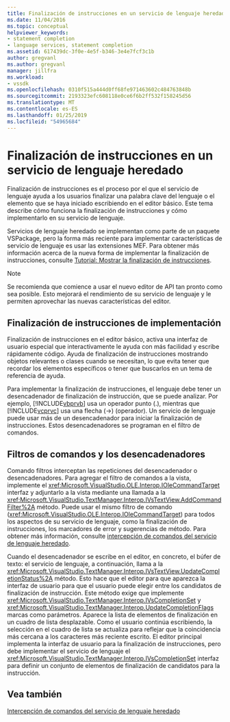 ```yaml
---
title: Finalización de instrucciones en un servicio de lenguaje heredado | Documentos de Microsoft
ms.date: 11/04/2016
ms.topic: conceptual
helpviewer_keywords:
- statement completion
- language services, statement completion
ms.assetid: 617439dc-3f0e-4e5f-b346-3e4e7fcf3c1b
author: gregvanl
ms.author: gregvanl
manager: jillfra
ms.workload:
- vssdk
ms.openlocfilehash: 0310f515a444d0ff68fe971463602c484763848b
ms.sourcegitcommit: 2193323efc608118e0ce6f6b2ff532f158245d56
ms.translationtype: MT
ms.contentlocale: es-ES
ms.lasthandoff: 01/25/2019
ms.locfileid: "54965684"
---
```

# <a name="statement-completion-in-a-legacy-language-service"></a>Finalización de instrucciones en un servicio de lenguaje heredado
Finalización de instrucciones es el proceso por el que el servicio de lenguaje ayuda a los usuarios finalizar una palabra clave del lenguaje o el elemento que se haya iniciado escribiendo en el editor básico. Este tema describe cómo funciona la finalización de instrucciones y cómo implementarlo en su servicio de lenguaje.  
  
 Servicios de lenguaje heredado se implementan como parte de un paquete VSPackage, pero la forma más reciente para implementar características de servicio de lenguaje es usar las extensiones MEF. Para obtener más información acerca de la nueva forma de implementar la finalización de instrucciones, consulte [Tutorial: Mostrar la finalización de instrucciones](../../extensibility/walkthrough-displaying-statement-completion.md).  
  
> [!NOTE]
>  Se recomienda que comience a usar el nuevo editor de API tan pronto como sea posible. Esto mejorará el rendimiento de su servicio de lenguaje y le permiten aprovechar las nuevas características del editor.  
  
## <a name="implementing-statement-completion"></a>Finalización de instrucciones de implementación  
 Finalización de instrucciones en el editor básico, activa una interfaz de usuario especial que interactivamente le ayuda con más facilidad y escribe rápidamente código. Ayuda de finalización de instrucciones mostrando objetos relevantes o clases cuando se necesitan, lo que evita tener que recordar los elementos específicos o tener que buscarlos en un tema de referencia de ayuda.  
  
 Para implementar la finalización de instrucciones, el lenguaje debe tener un desencadenador de finalización de instrucción, que se puede analizar. Por ejemplo, [!INCLUDE[vbprvb](../../code-quality/includes/vbprvb_md.md)] usa un operador punto (.), mientras que [!INCLUDE[vcprvc](../../code-quality/includes/vcprvc_md.md)] usa una flecha (->) (operador). Un servicio de lenguaje puede usar más de un desencadenador para iniciar la finalización de instrucciones. Estos desencadenadores se programan en el filtro de comandos.  
  
## <a name="command-filters-and-triggers"></a>Filtros de comandos y los desencadenadores  
 Comando filtros interceptan las repeticiones del desencadenador o desencadenadores. Para agregar el filtro de comandos a la vista, implemente el <xref:Microsoft.VisualStudio.OLE.Interop.IOleCommandTarget> interfaz y adjuntarlo a la vista mediante una llamada a la <xref:Microsoft.VisualStudio.TextManager.Interop.IVsTextView.AddCommandFilter%2A> método. Puede usar el mismo filtro de comando (<xref:Microsoft.VisualStudio.OLE.Interop.IOleCommandTarget>) para todos los aspectos de su servicio de lenguaje, como la finalización de instrucciones, los marcadores de error y sugerencias de método. Para obtener más información, consulte [intercepción de comandos del servicio de lenguaje heredado](../../extensibility/internals/intercepting-legacy-language-service-commands.md).  
  
 Cuando el desencadenador se escribe en el editor, en concreto, el búfer de texto: el servicio de lenguaje, a continuación, llama a la <xref:Microsoft.VisualStudio.TextManager.Interop.IVsTextView.UpdateCompletionStatus%2A> método. Esto hace que el editor para que aparezca la interfaz de usuario para que el usuario puede elegir entre los candidatos de finalización de instrucción. Este método exige que implemente <xref:Microsoft.VisualStudio.TextManager.Interop.IVsCompletionSet> y <xref:Microsoft.VisualStudio.TextManager.Interop.UpdateCompletionFlags> marcas como parámetros. Aparece la lista de elementos de finalización en un cuadro de lista desplazable. Como el usuario continúa escribiendo, la selección en el cuadro de lista se actualiza para reflejar que la coincidencia más cercana a los caracteres más reciente escrito. El editor principal implementa la interfaz de usuario para la finalización de instrucciones, pero debe implementar el servicio de lenguaje el <xref:Microsoft.VisualStudio.TextManager.Interop.IVsCompletionSet> interfaz para definir un conjunto de elementos de finalización de candidatos para la instrucción.  
  
## <a name="see-also"></a>Vea también  
 [Intercepción de comandos del servicio de lenguaje heredado](../../extensibility/internals/intercepting-legacy-language-service-commands.md)